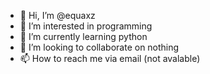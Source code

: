 - 👋 Hi, I’m @equaxz
- 👀 I’m interested in programming
- 🌱 I’m currently learning python
- 💞️ I’m looking to collaborate on nothing
- 📫 How to reach me via email (not avalable)

<!---
equaxz/equaxz is a ✨ special ✨ repository because its `README.md` (this file) appears on your GitHub profile.
You can click the Preview link to take a look at your changes.
--->
